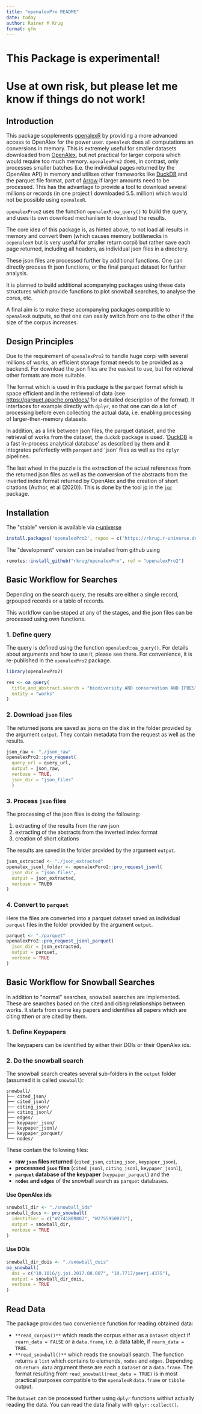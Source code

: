 ```yaml
---
title: "openalexPro README"
date: today
author: Rainer M Krug
format: gfm
---
```


# This Package is experimental!

# Use at own risk, but please let me know if things do not work!

## Introduction

This package sopplements [openalexR](https://github.com/openalex/openalexR) by providing a more advanced access to OpenAlex for the power user. `openalexR` does all computations an conversions in memory. This is extremely useful for smaller datasets downloaded from [OpenAlex](https://openalex.org), but not practical for larger corpora which would require too much memory. `openalexPro2` does, in contrast, only processes smaller batches (i.e. the individual pages returned by the OpenAlex API) in memory and utilises other frameworks like [DuckDB](https://duckdb.org) and the parquet file format, part of [Arrow](https://arrow.apache.org) if larger amounts need to be processed. This has the advantage to provide a tool to download several millions or records (in one project I downloaded 5.5. million) which would not be possible using `openalexR`.

`openalexProo2` uses the function `openalexR:oa_query()` to build the query, and uses its own download mechaniism to download the results.

The core idea of this package is, as hinted above, to not load all results in memory and convert them (which causes memory bottlenecks in `oepenalexR` but is very useful for smaller return corpi) but rather save each page returned, including all headers, as individual json files in a directory.

These json files are processed further by additional functions. One can directly process th json functions, or the final parquet dataset for further analysis.

It is planned to build additional acompanying packages using these data structures which provide functions to plot snowball searches, to analyse the corus, etc.

A final aim is to make these acompanying packages compatible to `openalexR` outputs, so that one can easily switch from one to the other if the size of the corpus increases.

## Design Principles

Due to the requirement of `openalexPro2` to handle huge corpi with several millions of works, an efficient storage format needs to be provided as a backend. For download the json files are the easiest to use, but for retrieval other formats are more suitable.

The format which is used in this package is the `parquet` format which is space efficient and in the retrieveal of data (see https://parquet.apache.org/docs/ for a detailed description of the format). It interfaces for example directly with `dplyr`, so that one can do a lot of processing before even collecting the actual data, i.e. enabling processing of larger-then-memory datasets.

In addition, as a link between json files, the parquet dataset, and the retrieval of works from the dataset, the `duckdb` package is used. '[DuckDB](https://duckdb.org) is a fast in-process analytical database' as described by them and it integrates peferfectly with `parquet` and 'json' files as well as the `dplyr` pipelines.

The last wheel in the puzzle is the extraction of the actual references from the returned json files as well as the conversion of the abstracts from the inverted index format returned by OpenAlex and the creation of short citations (Author, et al (2020)). This is done by the tool [jq](https://stedolan.github.io/jq/) in the [`jqr`](https://github.com/rkrug/jqr) package.

## Installation

The "stable" version is available via [r-universe](https://rkrug.r-universe.dev/openalexPro2)

```r
install.packages('openalexPro2', repos = c('https://rkrug.r-universe.dev', 'https://cloud.r-project.org'))
```

The "development" version can be installed from github using

```r
remotes::install_github("rkrug/openalexPro", ref = "openalexPro2")
```

## Basic Workflow for Searches

Depending on the search query, the results are either a single record, grpouped records or a table of records.

This workflow can be stoped at any of the stages, and the json files can be processed using own functions.

### 1. Define query

The query is defined using the function `openalexR:oa_query()`. For details about arguments and how to use it, please see there. For convenience, it is re-published in the `openalexPro2` package.

```r
library(openalexPro2)

res <- oa_query(
  title_and_abstract.search = "biodiversity AND conservation AND IPBES",
  entity = "works"
)
```

### 2. Download `json` files

The returned jsons are saved as jsons on the disk in the folder provided by the argument `output`.
They contain metadata from the request as well as the results.

```r
json_raw <- "./json_raw"
openalexPro2::pro_request(
  query_url = query_url,
  output = json_raw,
  verbose = TRUE,
  json_dir = "json_files"
  )
```

### 3. Process `json` files

The processing of the json files is doing the following:

1. extracting of the results from the raw json
2. extracting of the abstracts from the inverted index format
3. creation of short citations

The results are saved in the folder provided by the argument `output`.

```r
json_extracted <- "./json_extracted"
openalex_jsonl_folder <- openalexPoro2::pro_request_jsonl(
  json_dir = "json_files",
  output = json_extracted,
  verbose = TRUE0
)
```

### 4. Convert to `parquet`

Here the files are converted into a parquet dataset saved as individual `parquet` files in the folder provided by the argument `output`.

```r
parquet <- "./parquet"
openalexPro2::pro_request_jsonl_parquet(
  json_dir = json_extracted,
  output = parquet,
  verbose = TRUE
)
```

## Basic Workflow for Snowball Searches

In addition to "normal" searches, snowball searches are implemented. These are searches based on the cited and citing relationships between works. It starts from some key papers and identifies all papers which are citing tthen or are cited by them.

### 1. Define Keypapers

The keypapers can be identified by either their DOIs or their OpenAlex ids.

### 2. Do the snowball search

The snowball search creates several sub-folders in the `output` folder (assumed it is called `snowball`):

```
snowball/
├── cited_json/
├── cited_jsonl/
├── citing_json/
├── citing_jsonl/
├── edges/
├── keypaper_json/
├── keypaper_jsonl/
├── keypaper_parquet/
└── nodes/
```

These contain the following files:

- **raw `json` files returned** (`cited_json`, `citing_json`, `keypaper_json`),
- **processsed `json` files** (`cited_jsonl`, `citing_jsonl`, `keypaper_jsonl`),
- **`parquet` database of the keypaper** (`keypaper_parquet`) and the
- **`nodes` and `edges`** of the snowball search as `parquet` databases.

#### Use OpenAlex ids

```r
snowball_dir <- "./snowball_ids"
snowball_docs <- pro_snowball(
  identifier = c("W2741809807", "W2755950973"),
  output = snowball_dir,
  verbose = TRUE
)
```

#### Use DOIs

```r
snowball_dir_dois <- "./snowball_dois"
oa_snowball(
  doi = c("10.1016/j.joi.2017.08.007", "10.7717/peerj.4375"),
  output = snowball_dir_dois,
  verbose = TRUE
)
```

## Read Data

The package provides two convenience function for reading obtained data:

- `**read_corpus()**` which reads the corpus either as a `Dataset` object if `rearn_data = FALSE` or a `data.frame`, i.e. a data table, if `rearn_data = TRUE`.
- `**read_snowball()**` which reads the snowball search. The function returns a `list` which contains to elemends, `nodes` and `edges`. Depending on `return_data` argument these are each a `Dataset` or a `data.frame`. The format resulting from `read_snowball(read_data = TRUE)` is in most practical purposes compatible to the `openalexR` `data.frame` or `tibble` output.

The `Dataset` can be processed further using `dplyr` functions withiut actually reading the data. You can read the data finally with `dplyr::collect()`.
